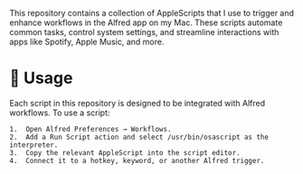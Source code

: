 This repository contains a collection of AppleScripts that I use to trigger and enhance workflows in the Alfred app on my Mac. These scripts automate common tasks, control system settings, and streamline interactions with apps like Spotify, Apple Music, and more.

# 🚀 Usage

Each script in this repository is designed to be integrated with Alfred workflows. To use a script:

	1.	Open Alfred Preferences → Workflows.
	2.	Add a Run Script action and select /usr/bin/osascript as the interpreter.
	3.	Copy the relevant AppleScript into the script editor.
	4.	Connect it to a hotkey, keyword, or another Alfred trigger.
